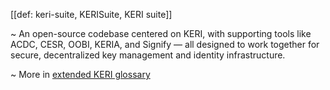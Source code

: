 [[def: keri-suite, KERISuite, KERI suite]]

~ An open-source codebase centered on KERI, with supporting tools like ACDC, CESR, OOBI, KERIA, and Signify — all designed to work together for secure, decentralized key management and identity infrastructure.

~ More in <a href="https://weboftrust.github.io/WOT-terms/docs/glossary/keri-suite">extended KERI glossary</a>
